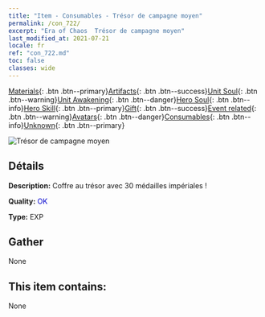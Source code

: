 ```yaml
---
title: "Item - Consumables - Trésor de campagne moyen"
permalink: /con_722/
excerpt: "Era of Chaos  Trésor de campagne moyen"
last_modified_at: 2021-07-21
locale: fr
ref: "con_722.md"
toc: false
classes: wide
---
```

 [Materials](/ItemsFR/){: .btn .btn--primary}[Artifacts](/ItemsFR/Artifacts/){: .btn .btn--success}[Unit Soul](/ItemsFR/UnitSoul/){: .btn .btn--warning}[Unit Awakening](/ItemsFR/UnitAwakening/){: .btn .btn--danger}[Hero Soul](/ItemsFR/HeroSoul/){: .btn .btn--info}[Hero Skill](/ItemsFR/HeroSkill/){: .btn .btn--primary}[Gift](/ItemsFR/Gift/){: .btn .btn--success}[Event related](/ItemsFR/Events/){: .btn .btn--warning}[Avatars](/ItemsFR/Avatars/){: .btn .btn--danger}[Consumables](/ItemsFR/Consumables/){: .btn .btn--info}[Unknown](/ItemsFR/Unknown/){: .btn .btn--primary}

 ![Trésor de campagne moyen](/images/t/i_506.png)

## Détails
 **Description:** Coffre au trésor avec 30 médailles impériales !

 **Quality:** <span style="color: #0000CD">OK</span>

 **Type:** EXP

## Gather

  None

## This item contains:

  None

